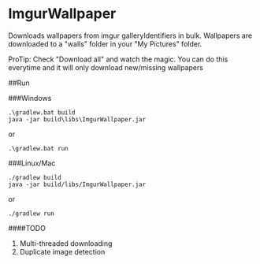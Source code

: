 ImgurWallpaper
==============
Downloads wallpapers from imgur galleryIdentifiers in bulk.  Wallpapers are downloaded to a "walls" folder in your "My Pictures"
folder.

ProTip:  Check "Download all" and watch the magic.  You can do this everytime and it will only download new/missing wallpapers

##Run

###Windows
```
.\gradlew.bat build
java -jar build\libs\ImgurWallpaper.jar
```
or
```
.\gradlew.bat run
```

###Linux/Mac
```
./gradlew build
java -jar build/libs/ImgurWallpaper.jar
```
or
```
./gradlew run
```

####TODO
1. Multi-threaded downloading
2. Duplicate image detection